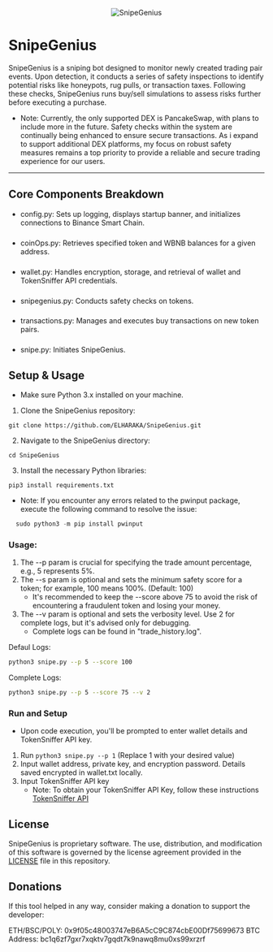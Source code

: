 <p align="center">
  <img src="https://i.ibb.co/PYsK1cr/snpepancakegenius-fotor-bg-remover-2023102611743.png" alt="SnipeGenius">
</p>

# SnipeGenius
SnipeGenius is a sniping bot designed to monitor newly created trading pair events. Upon detection, it conducts a series of safety inspections to identify potential risks like honeypots, rug pulls, or transaction taxes. Following these checks, SnipeGenius runs buy/sell simulations to assess risks further before executing a purchase.

* Note: Currently, the only supported DEX is PancakeSwap, with plans to include more in the future. Safety checks within the system are continually being enhanced to ensure secure transactions. As i expand to support additional DEX platforms, my focus on robust safety measures remains a top priority to provide a reliable and secure trading experience for our users.


---
## Core Components Breakdown
- config.py: Sets up logging, displays startup banner, and initializes connections to Binance Smart Chain.
###
- coinOps.py: Retrieves specified token and WBNB balances for a given address.
###
- wallet.py: Handles encryption, storage, and retrieval of wallet and TokenSniffer API credentials.
###
- snipegenius.py: Conducts safety checks on tokens.
###
- transactions.py: Manages and executes buy transactions on new token pairs.
###
- snipe.py: Initiates SnipeGenius.

## Setup & Usage
* Make sure Python 3.x installed on your machine.
1. Clone the SnipeGenius repository:
```
git clone https://github.com/ELHARAKA/SnipeGenius.git
```
2. Navigate to the SnipeGenius directory:
```
cd SnipeGenius
```
3. Install the necessary Python libraries:
```
pip3 install requirements.txt
```
* Note: If you encounter any errors related to the pwinput package, execute the following command to resolve the issue:
```python
  sudo python3 -m pip install pwinput
```

### Usage:
1. The --p param is crucial for specifying the trade amount percentage, e.g., 5 represents 5%.
2. The --s param is optional and sets the minimum safety score for a token; for example, 100 means 100%. (Default: 100)
   * It's recommended to keep the --score above 75 to avoid the risk of encountering a fraudulent token and losing your money.
3. The --v param is optional and sets the verbosity level. Use 2 for complete logs, but it's advised only for debugging.
   * Complete logs can be found in "trade_history.log".

  Defaul Logs:
  ```bash
  python3 snipe.py --p 5 --score 100
  ```

  Complete Logs:
  ```bash
  python3 snipe.py --p 5 --score 75 --v 2
  ```

### Run and Setup
* Upon code execution, you'll be prompted to enter wallet details and TokenSniffer API key.
1. Run `python3 snipe.py --p 1` (Replace 1 with your desired value)
2. Input wallet address, private key, and encryption password. Details saved encrypted in wallet.txt locally.
3. Input TokenSniffer API key
   * Note: To obtain your TokenSniffer API Key, follow these instructions [TokenSniffer API](https://tokensniffer.com/TokenSnifferAPI)


## License
SnipeGenius is proprietary software. The use, distribution, and modification of this software is governed by the license agreement provided in the [LICENSE](https://github.com/ELHARAKA/SnipeGenius/blob/main/LICENSE) file in this repository.

## Donations
If this tool helped in any way, consider making a donation to support the developer:

ETH/BSC/POLY: 0x9f05c48003747eB6A5cC9C874cbE00Df75699673
BTC Address:  bc1q6zf7gxr7xqktv7gqdt7k9nawq8mu0xs99xrzrf
